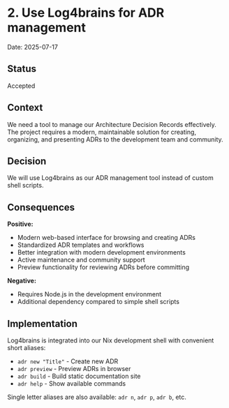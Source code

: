 # 2. Use Log4brains for ADR management

Date: 2025-07-17

## Status

Accepted

## Context

We need a tool to manage our Architecture Decision Records effectively. The project requires a modern, maintainable solution for creating, organizing, and presenting ADRs to the development team and community.

## Decision

We will use Log4brains as our ADR management tool instead of custom shell scripts.

## Consequences

**Positive:**

- Modern web-based interface for browsing and creating ADRs
- Standardized ADR templates and workflows
- Better integration with modern development environments
- Active maintenance and community support
- Preview functionality for reviewing ADRs before committing

**Negative:**

- Requires Node.js in the development environment
- Additional dependency compared to simple shell scripts

## Implementation

Log4brains is integrated into our Nix development shell with convenient short aliases:

- `adr new "Title"` - Create new ADR
- `adr preview` - Preview ADRs in browser
- `adr build` - Build static documentation site
- `adr help` - Show available commands

Single letter aliases are also available: `adr n`, `adr p`, `adr b`, etc.
